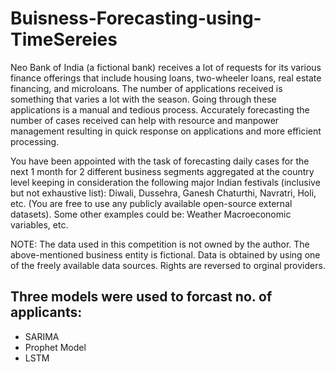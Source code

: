 # Buisness-Forecasting-using-TimeSereies

Neo Bank of India (a fictional bank) receives a lot of requests for its various finance offerings that include housing loans, two-wheeler loans, real estate financing, and microloans. The number of applications received is something that varies a lot with the season. Going through these applications is a manual and tedious process.  Accurately forecasting the number of cases received can help with resource and manpower management resulting in quick response on applications and more efficient processing. 

You have been appointed with the task of forecasting daily cases for the next 1 month for 2 different business segments aggregated at the country level keeping in consideration the following major Indian festivals (inclusive but not exhaustive list): Diwali, Dussehra, Ganesh Chaturthi, Navratri, Holi, etc. (You are free to use any publicly available open-source external datasets). Some other examples could be:  Weather Macroeconomic variables, etc.  

NOTE: The data used in this competition is not owned by the author. The above-mentioned business entity is fictional. Data is obtained by using one of the freely available data sources. Rights are reversed to orginal providers.

## Three models were used to forcast no. of applicants:
- SARIMA
- Prophet Model
- LSTM


